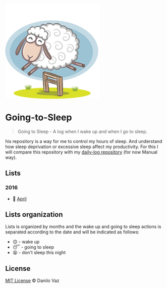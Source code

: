 ![Going-to-Sleep cover](https://raw.githubusercontent.com/danilovaz/Going-to-Sleep/master/logo.png)

# Going-to-Sleep
> Going to Sleep - A log when I wake up and when I go to sleep.

his repository is a way for me to control my hours of sleep. And understand how sleep deprivation or excessive sleep affect my productivity. For this I will compare this repository with my [daily-log repository](https://github.com/danilovaz/dailylog) (for now Manual way).

## Lists

### 2016

* :calendar: [April](https://github.com/danilovaz/Going-to-Sleep/blob/master/2016/april.md)

## Lists organization

Lists is organized by months and the wake up and going to sleep actions is separated according to the date and will be indicated as follows:

- :blush: - wake up
- :sleeping: - going to sleep
- :tired_face: - don't sleep this night

## License

[MIT License](http://danilovaz.mit-license.org/) © Danilo Vaz